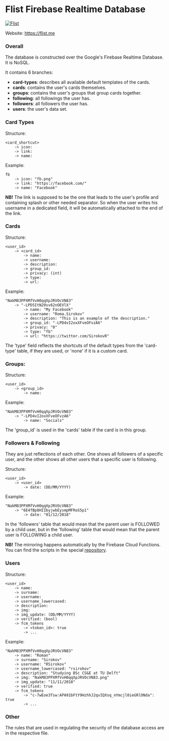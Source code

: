 # Flist Firebase Realtime Database

[![Flist](https://flist.me/css/favicons/android-icon-72x72.png)](https://flist.me)

Website: https://flist.me

### Overall
The database is constructed over the Google's Firebase Realtime Database. It is NoSQL.

It contains 6 branches:
 - **card-types**: describes all available default templates of the cards.
 - **cards**: contains the user's cards themselves.
 - **groups**: contains the user's groups that group cards together.
 - **following**: all followings the user has.
 - **followers**: all followers the user has.
 - **users**: the user's data set.

### Card Types

Structure:
```
<card_shortcut>
    -> icon:
    -> link:
    -> name:
```

Example:
```
fb
    -> icon: "fb.png"
    -> link: "https://facebook.com/"
    -> name: "Facebook"
```

**NB!** The link is supposed to be the one that leads to the user's profile and containing splash or other needed separator. So when the user writes his username in a dedicated field, it will be automatically attached to the end of the link.

### Cards
Structure:
```
<user_id>
    -> <card_id>
		-> name:
		-> username:
		-> description:
		-> group_id:
		-> privacy: (int)
		-> type:
		-> url:
```

Example: 
```
"NakM83PPXMfVvH0qqXpJRVOcVN83"
    -> "-LPD5ItN20sv62nOEVlX"
		-> name: "My Facebook"
		-> username: "Roma.Sirokov"
		-> description: "This is an example of the description."
		-> group_id: "-LPD4vI2oxXFveOFvzA6"
		-> privacy: "0"
		-> type: "fb"
		-> url: "https://twitter.com/SirokovR"
```
The 'type' field reflects the shortcuts of the default types from the 'card-type' table, if they are used, or 'none' if it is a custom card.

### Groups:
Structure:
```
<user_id>
    -> <group_id>
        -> name:
```

Example:
```
"NakM83PPXMfVvH0qqXpJRVOcVN83"
    -> "-LPD4vI2oxXFveOFvzA6"
        -> name: "Socials"
```

The 'group_id' is used in the 'cards' table if the card is in this group.

### Followers & Following

They are just reflections of each other. One shows all followers of a specific user, and the other shows all other users that a specific user is following.

Structure:
```
<user_id>
    -> <user_id>
        -> date: (DD/MM/YYYY)
```

Example:
```
"NakM83PPXMfVvH0qqXpJRVOcVN83"
    -> "6E4fBp8HIIbyjwbEysmpMFRoS5p1"
        -> date: "01/12/2018"
```

In the 'followers' table that would mean that the parent user is FOLLOWED by a child user, but in the 'following' table that would mean that the parent user is FOLLOWING a child user.

**NB!** The mirroring happens automatically by the Firebase Cloud Functions. You can find the scripts in the special [repository](https://github.com/romatallinn/flist-firebase-funcs).

### Users
Structure:
```
<user_id>
    -> name:
    -> surname:
    -> username:
    -> username_lowercased:
    -> description:
    -> img:
    -> img_update: (DD/MM/YYYY)
    -> verified: (bool)
    -> fcm_tokens
        -> <token_id>: true
        -> ...
```

Example:
```
"NakM83PPXMfVvH0qqXpJRVOcVN83"
    -> name: "Roman"
    -> surname: "Sirokov"
    -> username: "RSirokov"
    -> username_lowercased: "rsirokov"
    -> description: "Studying BSc CS&E at TU Delft"
    -> img: "NakM83PPXMfVvH0qqXpJRVOcVN83.png"
    -> img_update: "11/11/2018"
    -> verified: true
    -> fcm_tokens
        -> "c-7wEoe3Tsw:APA91bFtY9HzhhJ2qvIQXsq_nYmcjl0ieGRlONda": true
        -> ...
```

### Other
The rules that are used in regulating the security of the database access are in the respective file.

